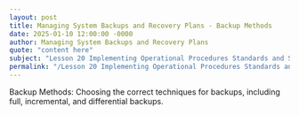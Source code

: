 ```yaml
---
layout: post
title: Managing System Backups and Recovery Plans - Backup Methods
date: 2025-01-10 12:00:00 -0000
author: Managing System Backups and Recovery Plans
quote: "content here"
subject: "Lesson 20 Implementing Operational Procedures Standards and Specifications"
permalink: "/Lesson 20 Implementing Operational Procedures Standards and Specifications/Managing System Backups and Recovery Plans/Managing System Backups and Recovery Plans - Backup Methods"
---
```


Backup Methods: Choosing the correct techniques for backups, including full, incremental, and differential backups.
